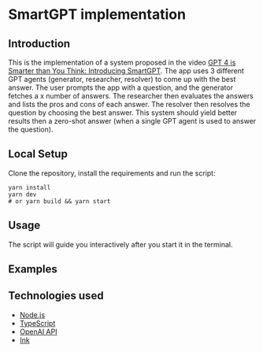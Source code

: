 # SmartGPT implementation

## Introduction

This is the implementation of a system proposed in the video [GPT 4 is Smarter than You Think: Introducing SmartGPT](https://youtu.be/wVzuvf9D9BU?si=zX9rR_iFKLTpzmsB). The app uses 3 different GPT agents (generator, researcher, resolver) to come up with the best answer. The user prompts the app with a question, and the generator fetches a x number of answers. The researcher then evaluates the answers and lists the pros and cons of each answer. The resolver then resolves the question by choosing the best answer. This system should yield better results then a zero-shot answer (when a single GPT agent is used to answer the question).

## Local Setup

Clone the repository, install the requirements and run the script:

```
yarn install
yarn dev
# or yarn build && yarn start
```

## Usage

The script will guide you interactively after you start it in the terminal.

## Examples

## Technologies used

- [Node.js](https://nodejs.org/en/)
- [TypeScript](https://www.typescriptlang.org/)
- [OpenAI API](https://www.npmjs.com/package/openai)
- [Ink](https://github.com/vadimdemedes/ink)

